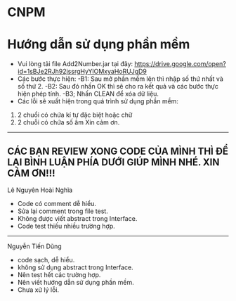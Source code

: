 # CNPM

# Hướng dẫn sử dụng phần mềm
+ Vui lòng tải file Add2Number.jar tại đây: https://drive.google.com/open?id=1sBJe2RJh92jssrgHyYlOMxyaHoRUJgD9
+ Các bước thực hiện:
  -B1: Sau mở phần mềm lên thì nhập số thứ nhất và số thứ 2.
  -B2: Sau đó nhấn OK thì sẽ cho ra kết quả và các bước thực hiện phép tính.
  -B3; Nhấn CLEAN để xóa dữ liệu.
 + Các lỗi sẽ xuất hiện trong quá trình sử dụng phần mềm:
  1. 2 chuổi có chứa kí tự đặc biệt hoặc chữ
  2. 2 chuỗi có chứa số âm
 Xin cảm ơn.
 
 
 ---------------------------------------
 CÁC BẠN REVIEW XONG CODE CỦA MÌNH THÌ ĐỂ LẠI BÌNH LUẬN PHÍA DƯỚI GIÚP MÌNH NHÉ. XIN CẢM ƠN!!!
 ---------------------------------------
 
 Lê Nguyên Hoài Nghĩa
 - Code có comment dễ hiểu.
 - Sửa lại comment trong file test.
 - Không được viết abstract trong Interface.
 - Code test thiếu nhiều trường hợp.
 
---------------------------------------
 Nguyễn Tiến Dũng
 - code sạch, dễ hiểu.
 - không sử dụng abstract trong Interface.
 - Nên test hết các trường hợp.
 - Nên viết hướng dẫn sử dụng phần mềm.
 - Chưa xử lý lỗi.

